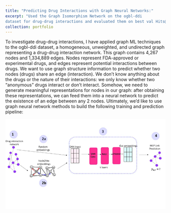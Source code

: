 ```yaml
---
title: "Predicting Drug Interactions with Graph Neural Networks:"
excerpt: "Used the Graph Isomorphism Network on the ogbl-ddi
dataset for drug-drug interactions and evaluated them on best val Hits@20 score over 2 runs"
collection: portfolio
---
```


To investigate drug-drug interactions, I have applied graph ML techniques to the ogbl-ddi dataset, a homogeneous, unweighted, and undirected graph representing a drug-drug interaction network. This graph contains 4,267 nodes and 1,334,889 edges. Nodes represent FDA-approved or experimental drugs, and edges represent potential interactions between drugs.
We want to use graph structure information to predict whether two nodes (drugs) share an edge (interaction). We don’t know anything about the drugs or the nature of their interactions: we only know whether two “anonymous” drugs interact or don’t interact. Somehow, we need to generate meaningful representations for nodes in our graph: after obtaining these representations, we can feed them into a neural network to predict the existence of an edge between any 2 nodes. Ultimately, we’d like to use graph neural network methods to build the following training and prediction pipeline:

![Pipeline](./images/Pipeline.png)